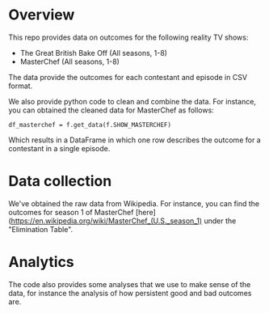 # Overview

This repo provides data on outcomes for the following reality TV shows:

- The Great British Bake Off (All seasons, 1-8)
- MasterChef (All seasons, 1-8)

The data provide the outcomes for each contestant and episode in CSV format. 

We also provide python code to clean and combine the data. For instance, you can obtained the cleaned data for MasterChef as follows:

```
df_masterchef = f.get_data(f.SHOW_MASTERCHEF)
```

Which results in a DataFrame in which one row describes the outcome for a contestant in a single episode.

# Data collection

We've obtained the raw data from Wikipedia. For instance, you can find the outcomes for season 1 of MasterChef [here](https://en.wikipedia.org/wiki/MasterChef_(U.S._season_1) under the "Elimination Table". 

# Analytics

The code also provides some analyses that we use to make sense of the data, for instance the analysis of how persistent good and bad outcomes are.
